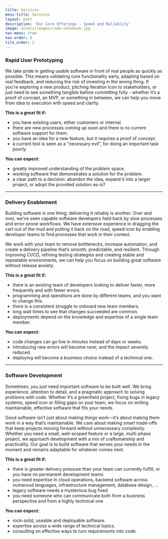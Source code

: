 ```yaml
---
title: Services
menu-title: Services
layout: post
description: 'Our Core Offerings - Speed and Reliablity'
image: assets/images/code-notebook.jpg
nav-menu: true
nav-order: 0
tile_order: 2
---
```


### Rapid User Prototyping

We take pride in getting usable software in front of real people as quickly as
possible. This means validating core functionality early, adapting based on real
feedback, and reducing the risk of investing in the wrong thing. If you're
exploring a new product, pitching 
<span class="right icon alt giant fa-solid fa-code-compare"><span class="label">Iteration Icon</span></span>
to stakeholders, or just need to see something tangible before committing fully -
whether it’s a proof of concept, an MVP, or something in between, we can help 
you move from idea to execution with speed and clarity.

**This is a great fit if:**
- you have existing users, either customers or internal.
- there are new processes coming up soon and there is no current software support for them.
- you have an idea for a new feature, but it requires a proof of concept.
- a current tool is seen as a "necessary evil", for doing an important task poorly.

**You can expect:**
- greatly improved understanding of the problem space.
- working software that demonstrates a solution for the problem.
- a clear path to a decision: abandon the idea, expand it into a larger project,
  or adopt the provided solution as-is?

---

### Delivery Enablement

Building software is one thing; delivering it reliably is another. Over and over,
we've seen capable software developers held back by slow processes and error-prone
workflows. We have extensive experience in dragging the cart out of the mud and 
putting it back on the road,
<span class="left icon alt giant fa-solid fa-map-location-dot"><span class="label">speed icon</span></span>
by enabling developer teams to find processes that work in their context.

We work with your team to remove bottlenecks, increase automation, and create a
delivery pipeline that’s smooth, predictable, and resilient. Through improving
CI/CD, refining testing strategies and creating stable and repeatable environments,
we can help you focus on building great software without release anxiety.

**This is a great fit if:**
- there is an existing team of developers looking to deliver faster, more frequently and with fewer errors.
- programming and operations are done by different teams, and you want to change this.
- there is a consistent struggle to onboard new team members.
- long wait times to see that changes succeeded are common.
- deployments depend on the knowledge and expertise of a single team member.

**You can expect:**
- code changes can go live in minutes instead of days or weeks.
- introducing new errors will become rarer, and the impact severely reduced.
- deploying will become a business choice instead of a technical one.

---

### Software Development

Sometimes, you just need important software to be built well. We bring experience,
attention to detail, and a pragmatic approach to solving problems with code. 
Whether it’s a greenfield project, fixing bugs in legacy systems, 
<span class="right icon alt giant fa-solid fa-hexagon-nodes"><span class="label">speed icon</span></span>
or filling gaps on your team, we focus on writing maintainable,
effective software that fits your needs.

Good software isn’t just about making things work—it’s about making them work in
a way that’s maintainable. We care about making smart trade-offs that keep
projects moving forward without unnecessary complexity. Whether you need a small,
well-scoped feature or a large, multi-phase project, we approach development with
a mix of craftsmanship and practicality. Our goal is to build software that serves
your needs in the moment and remains adaptable for whatever comes next.

**This is a great fit if:**
- there is greater delivery pressure than your team can currently fulfill, or you have no permanent development teams
- you need expertise in cloud operations, backend software across numeroud languages, infrastructure management, database design, ...
- legacy software needs a mysterious bug fixed
- you need someone who can communicate both from a business perspective and from a highly technical one

**You can expect:**
- rock-solid, useable and deployable software.
- expertise across a wide range of technical topics.
- consulting on effective ways to turn requirements into code.
